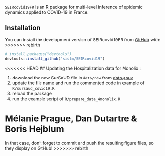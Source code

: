 
<!-- README.md is generated from README.Rmd. Please edit that file -->

`SEIRcovid19FR` is an R package for multi-level inference of epidemic
dynamics applied to COVID-19 in France.

<!-- badges: start -->

<!-- badges: end -->

## Installation

You can install the development version of SEIRcovid19FR from
[GitHub](https://github.com/) with: \>\>\>\>\>\>\> rebirth

``` r
# install.packages("devtools")
devtools::install_github("sistm/SEIRcovid19")
```

\<\<\<\<\<\<\< HEAD \#\# Updating the Hospitalization data for Monolix :

1.  download the new SurSaUD file in `data/raw` from
    [data.gouv](https://www.data.gouv.fr/fr/datasets/r/941ff2b4-ea24-4cdf-b0a7-655f2a332fb2)
2.  update the file name and run the commented code in example of
    `R/sursaud_covid19.R`
3.  reload the package
4.  run the example script of `R/prepare_data_4monolix.R`

# Mélanie Prague, Dan Dutartre & Boris Hejblum

In that case, don’t forget to commit and push the resulting figure
files, so they display on GitHub\! \>\>\>\>\>\>\> rebirth
